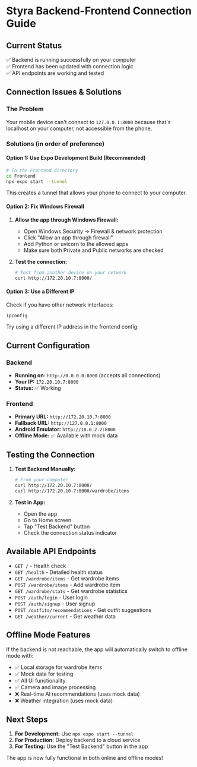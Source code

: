 # Styra Backend-Frontend Connection Guide

## Current Status
✅ Backend is running successfully on your computer  
✅ Frontend has been updated with connection logic  
✅ API endpoints are working and tested  

## Connection Issues & Solutions

### The Problem
Your mobile device can't connect to `127.0.0.1:8000` because that's localhost on your computer, not accessible from the phone.

### Solutions (in order of preference)

#### Option 1: Use Expo Development Build (Recommended)
```bash
# In the Frontend directory
cd Frontend
npx expo start --tunnel
```
This creates a tunnel that allows your phone to connect to your computer.

#### Option 2: Fix Windows Firewall
1. **Allow the app through Windows Firewall:**
   - Open Windows Security → Firewall & network protection
   - Click "Allow an app through firewall"
   - Add Python or uvicorn to the allowed apps
   - Make sure both Private and Public networks are checked

2. **Test the connection:**
   ```bash
   # Test from another device on your network
   curl http://172.20.10.7:8000/
   ```

#### Option 3: Use a Different IP
Check if you have other network interfaces:
```bash
ipconfig
```
Try using a different IP address in the frontend config.

## Current Configuration

### Backend
- **Running on:** `http://0.0.0.0:8000` (accepts all connections)
- **Your IP:** `172.20.10.7:8000`
- **Status:** ✅ Working

### Frontend  
- **Primary URL:** `http://172.20.10.7:8000`
- **Fallback URL:** `http://127.0.0.1:8000`
- **Android Emulator:** `http://10.0.2.2:8000`
- **Offline Mode:** ✅ Available with mock data

## Testing the Connection

1. **Test Backend Manually:**
   ```bash
   # From your computer
   curl http://172.20.10.7:8000/
   curl http://172.20.10.7:8000/wardrobe/items
   ```

2. **Test in App:**
   - Open the app
   - Go to Home screen
   - Tap "Test Backend" button
   - Check the connection status indicator

## Available API Endpoints

- `GET /` - Health check
- `GET /health` - Detailed health status
- `GET /wardrobe/items` - Get wardrobe items
- `POST /wardrobe/items` - Add wardrobe item  
- `GET /wardrobe/stats` - Get wardrobe statistics
- `POST /auth/login` - User login
- `POST /auth/signup` - User signup
- `POST /outfits/recommendations` - Get outfit suggestions
- `GET /weather/current` - Get weather data

## Offline Mode Features

If the backend is not reachable, the app will automatically switch to offline mode with:
- ✅ Local storage for wardrobe items
- ✅ Mock data for testing
- ✅ All UI functionality
- ✅ Camera and image processing
- ❌ Real-time AI recommendations (uses mock data)
- ❌ Weather integration (uses mock data)

## Next Steps

1. **For Development:** Use `npx expo start --tunnel`
2. **For Production:** Deploy backend to a cloud service
3. **For Testing:** Use the "Test Backend" button in the app

The app is now fully functional in both online and offline modes!
